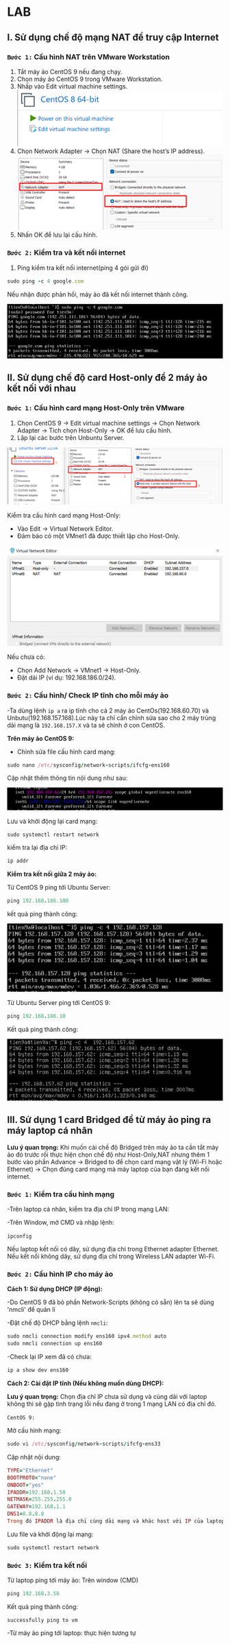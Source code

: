 # LAB

## I. Sử dụng chế độ mạng NAT để truy cập Internet

### `Bước 1:` Cấu hình NAT trên VMware Workstation

1. Tắt máy ảo CentOS 9 nếu đang chạy.
2. Chọn máy ảo CentOS 9 trong VMware Workstation.
3. Nhấp vào Edit virtual machine settings.
![VMW](../labs/lab_images/VMWARElab_1.png)
4. Chọn Network Adapter → Chọn NAT (Share the host’s IP address).
![VMW](../labs/lab_images/VMWARElab_2.png)
5. Nhấn OK để lưu lại cấu hình.

### `Bước 2:` Kiểm tra và kết nối internet

1. Ping kiểm tra kết nối internet(ping 4 gói gửi đi)

```ruby
sudo ping -c 4 google.com
```

Nếu nhận được phản hồi, máy ảo đã kết nối internet thành công.

![VMW](../labs/lab_images/VMWARElab_3.png)

## II. Sử dụng chế độ card Host-only để 2 máy ảo kết nối với nhau

### `Bước 1:` Cấu hình card mạng Host-Only trên VMware

1. Chọn CentOS 9 → Edit virtual machine settings → Chọn Network Adapter → Tích chọn Host-Only → OK để lưu cấu hình.
2. Lặp lại các bước trên Unbuntu Server.

![VMW](../labs/lab_images/VMWARElab_4.png)

Kiểm tra cấu hình card mạng Host-Only:

- Vào Edit → Virtual Network Editor.
- Đảm bảo có một VMnet1 đã được thiết lập cho Host-Only.

![VMW](../labs/lab_images/VMWARElab_5.png)

Nếu chưa có:

- Chọn Add Network → VMnet1 → Host-Only.
- Đặt dải IP (ví dụ: 192.168.186.0/24).

### `Bước 2:` Cấu hình/ Check IP tĩnh cho mỗi máy ảo

-Ta dùng lệnh `ip a` ra ip tĩnh cho cả 2 máy ảo CentOs(192.168.60.70) và Unbutu(192.168.157.168).Lúc này ta chỉ cần chỉnh sửa sao cho 2 máy trùng dải mạng là `192.168.157.X` và ta sẽ chỉnh ở con CentOS.

**Trên máy ảo CentOS 9:**

- Chỉnh sửa file cấu hình card mạng:

```ruby
sudo nano /etc/sysconfig/network-scripts/ifcfg-ens160
```

Cập nhật thêm thông tin nội dung như sau:

![VMW](../labs/lab_images/VMWARElab_6.png)

Lưu và khởi động lại card mạng:

```ruby
sudo systemctl restart network
```

kiểm tra lại địa chỉ IP:

```ruby
ip addr
```

**Kiểm tra kết nối giữa 2 máy ảo:**

Từ CentOS 9 ping tới Ubuntu Server:

```ruby
ping 192.168.186.100
```

kết quả ping thành công:

![VMW](../labs/lab_images/VMWARElab_7.png)

Từ Ubuntu Server ping tới CentOS 9:

```ruby
ping 192.168.186.10
```

Kết quả ping thành công:

![VMW](../labs/lab_images/VMWARElab_8.png)

## III. Sử dụng 1 card Bridged để từ máy ảo ping ra máy laptop cá nhân

**Lưu ý quan trọng:** Khi muốn cài chế độ Bridged trên máy ảo ta cần tắt máy ảo đó trước rồi thực hiện chọn chế độ như Host-Only,NAT nhưng thêm 1 bước vào phần Advance → Bridged to để chọn card mạng vật lý (Wi-Fi hoặc Ethernet) → Chọn đúng card mạng mà máy laptop của bạn đang kết nối internet.

### `Bước 1:` Kiểm tra cấu hình mạng

-Trên laptop cá nhân, kiểm tra địa chỉ IP trong mạng LAN:

-Trên Window, mở CMD và nhập lệnh:

`ipconfig`

Nếu laptop kết nối có dây, sử dụng địa chỉ trong Ethernet adapter Ethernet. Nếu kết nối không dây, sử dụng địa chỉ trong Wireless LAN adapter Wi-Fi.

### `Bước 2:` Cấu hình IP cho máy ảo

**Cách 1: Sử dụng DHCP (IP động):**

-Do CentOS 9 đã bỏ phần Network-Scripts (không có sẵn) lên ta sẽ dùng 'nmcli' để quản lí

-Đặt chế độ DHCP bằng lệnh `nmcli`:

```ruby
sudo nmcli connection modify ens160 ipv4.method auto
sudo nmcli connection up ens160
```

-Check lại IP xem đã có chưa:

```ruby
ip a show dev ens160
```

**Cách 2: Cài đặt IP tĩnh (Nếu không muốn dùng DHCP):**

**Lưu ý quan trọng:** Chọn địa chỉ IP chưa sử dụng và cùng dải với laptop không thì sẽ gặp tình trạng lỗi nếu đang ở trong 1 mạng LAN có địa chỉ đó.

`CentOS 9:`

Mở cấu hình mạng:

```ruby
sudo vi /etc/sysconfig/network-scripts/ifcfg-ens33
```

Cập nhật nội dung:

```ruby
TYPE="Ethernet"
BOOTPROTO="none"
ONBOOT="yes"
IPADDR=192.168.1.50
NETMASK=255.255.255.0
GATEWAY=192.168.1.1
DNS1=8.8.8.8
Trong đó IPADDR là địa chỉ cùng dải mạng và khác host với IP của laptop. GATEWAY trùng với Default Gateway của laptop để truy cập mạng.
```

Lưu file và khởi động lại mạng:

```ruby
sudo systemctl restart network
```

### `Bước 3:` Kiểm tra kết nối

Từ laptop ping tới máy ảo: Trên window (CMD)

```ruby
ping 192.168.3.58
```

Kết quả ping thành công:

```text
successfully ping to vm
```

-Từ máy ảo ping tới laptop: thực hiện tương tự
